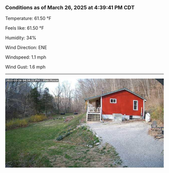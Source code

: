 ### Conditions as of March 26, 2025 at 4:39:41 PM CDT 

Temperature: 61.50 &deg;F

Feels like: 61.50 &deg;F

Humidity: 34%

Wind Direction: ENE

Windspeed: 1.1 mph

Wind Gust: 1.6 mph

---

<img src="./images/latest.jpeg"/>

